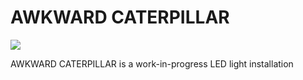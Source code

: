 AWKWARD CATERPILLAR
==========

![](https://media.giphy.com/media/cQrrGfDQo3VVC/giphy.gif)

AWKWARD CATERPILLAR is a work-in-progress LED light installation
